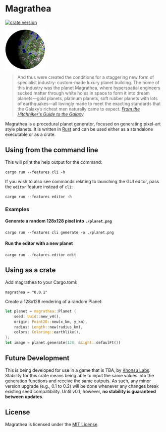 # Magrathea

[![crate version](https://img.shields.io/crates/v/magrathea.svg)](https://crates.io/crates/magrathea)

![Example Output from 9/21/2020](./Example.png)

> And thus were created the conditions for a staggering new form of specialist industry: custom-made luxury planet building. The home of this industry was the planet Magrathea, where hyperspatial engineers sucked matter through white holes in space to form it into dream planets—gold planets, platinum planets, soft rubber planets with lots of earthquakes—all lovingly made to meet the exacting standards that the Galaxy’s richest men naturally came to expect. _[From the Hitchhiker's Guide to the Galaxy](https://hitchhikers.fandom.com/wiki/Magrathea)_

Magrathea is a procedural planet generator, focused on generating pixel-art style planets. It is written in [Rust](https://rust-lang.org) and can be used either as a standalone executable or as a crate.

## Using from the command line

This will print the help output for the command:

`cargo run --features cli -h`

If you wish to also see commands relating to launching the GUI editor, pass the `editor` feature instead of `cli`:

`cargo run --features editor -h`

### Examples

#### Generate a random 128x128 pixel into `./planet.png`

`cargo run --features cli generate -o ./planet.png`

#### Run the editor with a new planet

`cargo run --features editor edit`

## Using as a crate

Add magrathea to your Cargo.toml:

`magrathea = "0.0.1"`

Create a 128x128 rendering of a random Planet:

```rust
let planet = magrathea::Planet {
    seed: Uuid::new_v4(),
    origin: Point2D::new(x_km, y_km),
    radius: Length::new(radius_km),
    colors: Coloring::earthlike(),
};
let image = planet.generate(128, &Light::defaulFt())
```

## Future Development

This is being developed for use in a game that is TBA, by [Khonsu Labs](https://khonsulabs.com/). Stability for this crate means being able to input the same values into the generation functions and receive the same outputs. As such, any minor version upgrade (e.g., 0.1 to 0.2) will be done whenever any changes break existing seed compatibility. Until v0.1, however, **no stability is guaranteed between updates**.

## License

Magrathea is licensed under the [MIT License](./LICENSE.txt).
